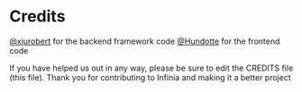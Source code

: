 # Credits

[@xiurobert](https://github.com/xiurobert) for the backend framework code
[@Hundotte](https://github.com/Hundotte) for the frontend code

If you have helped us out in any way, please be sure to edit the CREDITS file (this file).
Thank you for contributing to Infinia and making it a better project